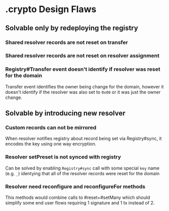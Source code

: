 # .crypto Design Flaws



## Solvable only by redeploying the registry


### Shared resolver records are not reset on transfer

### Shared resolver records are not reset on resolver assignment

### Registry#Transfer event doesn't identify if resolver was reset for the domain

Transfer event identifies the owner being change for the domain, however it doesn't identify if the resolver was also set to `0x00` or it was just the owner change.


## Solvable by introducing new resolver


### Custom records can not be mirrored

When resolver notifies registry about record being set via Registry#sync, it encodes the key using one way encryption.

### Resolver setPreset is not synced with registry


Can be solved by enabling `Registry#sync` call with some special `key` name (e.g. `_`) identying that all of the resolver records were reset for the domain

### Resolver need reconfigure and reconfigureFor methods

This methods would combine calls to #reset+#setMany which should simplify some end user flows requiring 1 signature and 1 tx instead of 2.
